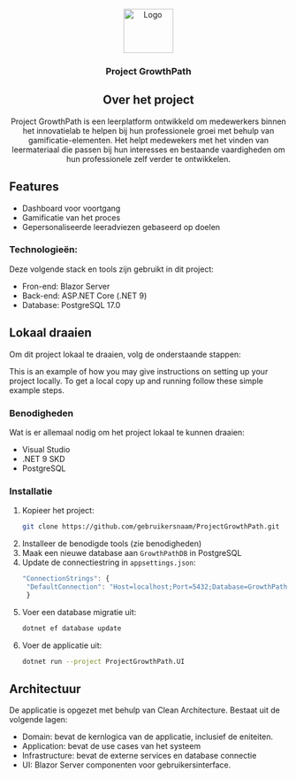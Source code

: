 <!-- PROJECT LOGO -->
<br />
<div align="center">
  <a href="[https://github.com/github_username/repo_name](https://github.com/Dracey/ProjectGrowthPath)">
    <img src="https://github.com/user-attachments/assets/fb4c28ef-c97d-46c1-87cb-6abc71261079" alt="Logo" width="90" height="80">
  </a>

<h3 align="center">Project GrowthPath</h3>

 ## Over het project
 <p align="center">
    Project GrowthPath is een leerplatform ontwikkeld om medewerkers binnen het innovatielab te helpen bij hun professionele groei met behulp van gamificatie-elementen. Het helpt medewekers met het vinden van leermateriaal die passen bij hun interesses en bestaande vaardigheden om  hun professionele zelf verder te ontwikkelen. 
    <br />
  </p>
</div>

## Features
* Dashboard voor voortgang
* Gamificatie van het proces
* Gepersonaliseerde leeradviezen gebaseerd op doelen

### Technologieën:
Deze volgende stack en tools zijn gebruikt in dit project:
* Fron-end: Blazor Server
* Back-end: ASP.NET Core (.NET 9)
* Database: PostgreSQL 17.0

<!-- GETTING STARTED -->
## Lokaal draaien 
Om dit project lokaal te draaien, volg de onderstaande stappen:

This is an example of how you may give instructions on setting up your project locally.
To get a local copy up and running follow these simple example steps.

### Benodigheden
Wat is er allemaal nodig om het project lokaal te kunnen draaien:
* Visual Studio
* .NET 9 SKD
* PostgreSQL

### Installatie
1. Kopieer het project:
   ```sh
   git clone https://github.com/gebruikersnaam/ProjectGrowthPath.git
   ```
2. Installeer de benodigde tools (zie benodigheden)
3. Maak een nieuwe database aan `GrowthPathDB` in PostgreSQL
4. Update de connectiestring in `appsettings.json`:
   ```js
   "ConnectionStrings": {
    "DefaultConnection": "Host=localhost;Port=5432;Database=GrowthPathDB;Username=postgres;Password=yourpassword"
    }
   ```
5. Voer een database migratie uit:
   ```sh
   dotnet ef database update
   ```
6. Voer de applicatie uit:
   ```sh
   dotnet run --project ProjectGrowthPath.UI
   ```
## Architectuur
De applicatie is opgezet met behulp van Clean Architecture. 
Bestaat uit de volgende lagen: 
* Domain: bevat de kernlogica van de applicatie, inclusief de eniteiten.
* Application: bevat de use cases van het systeem
* Infrastructure: bevat de externe services en database connectie
* UI: Blazor Server componenten voor gebruikersinterface. 

